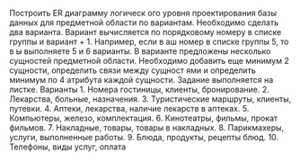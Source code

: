 Построить
ER
диаграмму
логическ
ого
уровня проектирования
базы данных для
предметной области по вариантам. Необходимо сделать два варианта. Вариант
вычисляется по порядковому номеру в списке группы и вариант + 1.
Например, если
в
аш номер в списке группы 5, то
в
ы выполняете 5 и 6 варианты.
В варианте предложены
несколько сущностей предметной области. Необходимо добавить еще
минимум
2
сущности, определить связи между сущност
ями
и определить минимум по 4 атрибута
каждой сущности.
Задание выполняется на листке.
Варианты
1.
Номера гостиницы, клиенты, бронирование.
2.
Лекарства,
больные, назначения.
3.
Туристические маршруты, клиенты, путевки.
4.
Аптеки, лекарства, наличие лекарств в аптеках.
5.
Компьютеры, железо, комплектация.
6.
Кинотеатры, фильмы, прокат фильмов.
7.
Накладные, товары, товары в накладных.
8.
Парикмахеры, услуги,
выполненные работы.
9.
Блюда, продукты, рецепты блюд.
10.
Телефоны, виды услуг, оплата